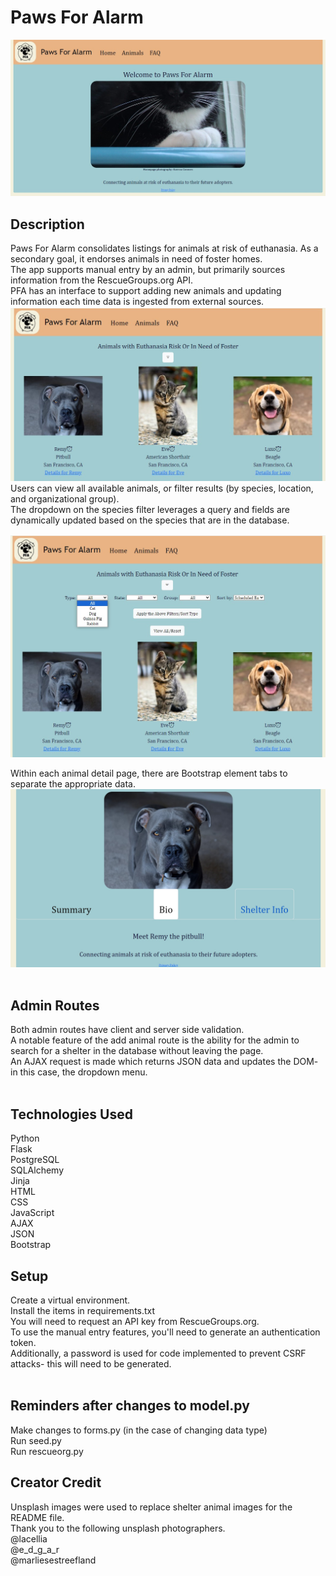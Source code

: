 # Paws For Alarm

![alt text](pfareadme.jpg)

## Description

Paws For Alarm consolidates listings for animals at risk of euthanasia. As a secondary goal, it endorses animals in need of foster homes. <br>
The app supports manual entry by an admin, but primarily sources information from the RescueGroups.org API.<br>
PFA has an interface to support adding new animals and updating information each time data is ingested from external sources.<br>
![alt text](pfareadme4.jpg) <br>
Users can view all available animals, or filter results (by species, location, and organizational group).<br>
The dropdown on the species filter leverages a query and fields are dynamically updated based on the species that are in the database.<br>

![alt text](pfareadme5.jpg) <br>

Within each animal detail page, there are Bootstrap element tabs to separate the appropriate data. <br>
![alt text](pfareadme3.jpg) <br>
<br>

## Admin Routes

Both admin routes have client and server side validation.<br>
A notable feature of the add animal route is the ability for the admin to search for a shelter in the database without leaving the page.<br>
An AJAX request is made which returns JSON data and updates the DOM- in this case, the dropdown menu.<br><br>

## Technologies Used

Python<br>
Flask<br>
PostgreSQL<br>
SQLAlchemy<br>
Jinja <br>
HTML<br>
CSS<br>
JavaScript<br>
AJAX<br>
JSON<br>
Bootstrap<br>

## Setup

Create a virtual environment. <br>
Install the items in requirements.txt <br>
You will need to request an API key from RescueGroups.org.<br>
To use the manual entry features, you'll need to generate an authentication token.<br>
Additionally, a password is used for code implemented to prevent CSRF attacks- this will need to be generated.<br><br>

## Reminders after changes to model.py

Make changes to forms.py (in the case of changing data type)<br>
Run seed.py <br>
Run rescueorg.py <br>

## Creator Credit<br>

Unsplash images were used to replace shelter animal images for the README file.<br>
Thank you to the following unsplash photographers.<br>
@lacellia<br>
@e_d_g_a_r<br>
@marliesestreefland<br>
